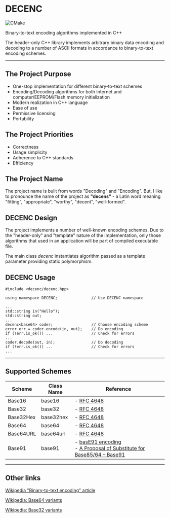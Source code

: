 # DECENC

![CMake](https://github.com/serge1/decenc/workflows/CMake/badge.svg)

Binary-to-text encoding algorithms implemented in C++

The header-only C++ library implements arbitrary binary data encoding and decoding
to a number of ASCII formats in accordance to binary-to-text encoding schemes.

---

## The Project Purpose

- One-stop implementation for different binary-to-text schemes
- Encoding/Decoding algorithms for both Internet and computer/EEPROM/Flash memory initialization
- Modern realization in C++ language
- Ease of use
- Permissive licensing
- Portability

## The Project Priorities

- Correctness
- Usage simplicity
- Adherence to C++ standards
- Efficiency

## The Project Name

The project name is built from words "Decoding" and "Encoding". But, I like to
pronounce the name of the project as **"decens"** - a Latin word
meaning "fitting", "appropriate", "worthy", "decent", "well-formed".

## DECENC Design

The project implements a number of well-known encoding schemes.
Due to the "header-only" and "template" nature of the implementation, only those
algorithms that used in an application will be part of compiled executable file.

The main class *decenc* instantiates algorithm passed as a template parameter
providing static polymorphism.

## DECENC Usage

    #include <decenc/decenc.hpp>

    using namespace DECENC;               // Use DECENC namespace

    ...
    std::string in("Hello");
    std::string out;
    ...
    decenc<base64> coder;                 // Choose encoding scheme
    error err = coder.encode(in, out);    // Do encoding
    if (!err.is_ok()) ...                 // Check for errors
    ...
    coder.decode(out, in);                // Do decoding
    if (!err.is_ok()) ...                 // Check for errors
    ...

---

## Supported Schemes

| Scheme | Class Name | Reference |
| --- | --- | --- |
| Base16 | base16 | - [RFC 4648](https://tools.ietf.org/html/rfc4648)
| Base32 | base32 | - [RFC 4648](https://tools.ietf.org/html/rfc4648)
| Base32Hex | base32hex | - [RFC 4648](https://tools.ietf.org/html/rfc4648)
| Base64 | base64 | - [RFC 4648](https://tools.ietf.org/html/rfc4648)
| Base64URL | base64url | - [RFC 4648](https://tools.ietf.org/html/rfc4648)
| Base91 | base91 | - [basE91 encoding](http://base91.sourceforge.net/)<br/> - [A Proposal of Substitute for Base85/64 – Base91](http://www.iiis.org/CDs2010/CD2010SCI/CCCT_2010/PapersPdf/TB100QM.pdf)

---

## Other links

[Wikipedia "Binary-to-text encoding" article](https://en.wikipedia.org/wiki/Binary-to-text_encoding)

[Wikipedia: Base64 variants](https://en.wikipedia.org/wiki/Base64)

[Wikipedia: Base32 variants](https://en.wikipedia.org/wiki/Base32)
